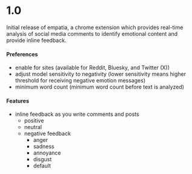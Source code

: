 # 1.0

Initial release of empatia, a chrome extension which provides real-time analysis of social media comments to identify emotional content and provide inline feedback.

#### Preferences 

- enable for sites (available for Reddit, Bluesky, and Twitter (X))
- adjust model sensitivity to negativity (lower sensitivity means higher threshold for receiving negative emotion messages)
- minimum word count (minimum word count before text is analyzed)

#### Features

- inline feedback as you write comments and posts
    - positive  
    - neutral 
    - negative feedback
        - anger
        - sadness
        - annoyance
        - disgust
        - default